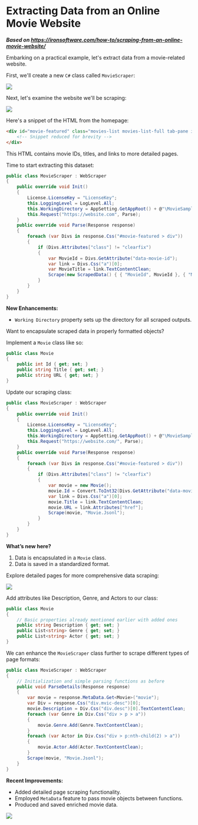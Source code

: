 # Extracting Data from an Online Movie Website

***Based on <https://ironsoftware.com/how-to/scraping-from-an-online-movie-website/>***


Embarking on a practical example, let's extract data from a movie-related website.

First, we'll create a new `C#` class called `MovieScraper`:

<p><a rel="nofollow" href="https://ironsoftware.com/img/tutorials/webscraping-in-c-sharp/MovieScraperAddClass.jpg" target="_blank"><img src="https://ironsoftware.com/img/tutorials/webscraping-in-c-sharp/MovieScraperAddClass.jpg" class="img-responsive add-shadow img-margin"></a></p>

Next, let's examine the website we'll be scraping:

<p><a rel="nofollow" href="https://ironsoftware.com/img/tutorials/webscraping-in-c-sharp/123movies.jpg" target="_blank"><img src="https://ironsoftware.com/img/tutorials/webscraping-in-c-sharp/123movies.jpg" class="img-responsive add-shadow img-margin"></a></p>

Here's a snippet of the HTML from the homepage:
```html
<div id="movie-featured" class="movies-list movies-list-full tab-pane in fade active">
    <!-- Snippet reduced for brevity -->
</div>
```
This HTML contains movie IDs, titles, and links to more detailed pages.

Time to start extracting this dataset:
```cs
public class MovieScraper : WebScraper
{
    public override void Init()
    {
        License.LicenseKey = "LicenseKey";
        this.LoggingLevel = LogLevel.All;
        this.WorkingDirectory = AppSetting.GetAppRoot() + @"\MovieSample\Output\";
        this.Request("https://website.com", Parse);
    }
    public override void Parse(Response response)
    {
        foreach (var Divs in response.Css("#movie-featured > div"))
        {
            if (Divs.Attributes["class"] != "clearfix")
            {
                var MovieId = Divs.GetAttribute("data-movie-id");
                var link = Divs.Css("a")[0];
                var MovieTitle = link.TextContentClean;
                Scrape(new ScrapedData() { { "MovieId", MovieId }, { "MovieTitle", MovieTitle } }, "Movie.Jsonl");
            }
        }           
    }
}
```

**New Enhancements:**

- `Working Directory` property sets up the directory for all scraped outputs.

Want to encapsulate scraped data in properly formatted objects?

Implement a `Movie` class like so:
```cs
public class Movie
{
    public int Id { get; set; }
    public string Title { get; set; }
    public string URL { get; set; }
}
```

Update our scraping class:
```cs
public class MovieScraper : WebScraper
{
    public override void Init()
    {
        License.LicenseKey = "LicenseKey";
        this.LoggingLevel = LogLevel.All;
        this.WorkingDirectory = AppSetting.GetAppRoot() + @"\MovieSample\Output\";
        this.Request("https://website.com/", Parse);
    }
    public override void Parse(Response response)
    {
        foreach (var Divs in response.Css("#movie-featured > div"))
        {
            if (Divs.Attributes["class"] != "clearfix")
            {
                var movie = new Movie();
                movie.Id = Convert.ToInt32(Divs.GetAttribute("data-movie-id"));
                var link = Divs.Css("a")[0];
                movie.Title = link.TextContentClean;
                movie.URL = link.Attributes["href"];
                Scrape(movie, "Movie.Jsonl");
            }
        }
    }
}
```

**What’s new here?**
1. Data is encapsulated in a `Movie` class.
2. Data is saved in a standardized format.

Explore detailed pages for more comprehensive data scraping:

<p><a rel="nofollow" href="https://ironsoftware.com/img/tutorials/webscraping-in-c-sharp/movieDetailsSample.jpg" target="_blank"><img src="https://ironsoftware.com/img/tutorials/webscraping-in-c-sharp/movieDetailsSample.jpg" class="img-responsive add-shadow img-margin"></a></p>

Add attributes like Description, Genre, and Actors to our class:
```cs
public class Movie
{
    // Basic properties already mentioned earlier with added ones
    public string Description { get; set; }
    public List<string> Genre { get; set; }
    public List<string> Actor { get; set; }
}
```

We can enhance the `MovieScraper` class further to scrape different types of page formats:

```cs
public class MovieScraper : WebScraper
{
    // Initialization and simple parsing functions as before
    public void ParseDetails(Response response)
    {
        var movie = response.MetaData.Get<Movie>("movie");
        var Div = response.Css("div.mvic-desc")[0];
        movie.Description = Div.Css("div.desc")[0].TextContentClean;
        foreach (var Genre in Div.Css("div > p > a"))
        {
            movie.Genre.Add(Genre.TextContentClean);
        }
        foreach (var Actor in Div.Css("div > p:nth-child(2) > a"))
        {
            movie.Actor.Add(Actor.TextContentClean);
        }
        Scrape(movie, "Movie.Jsonl");
    }
}
```

**Recent Improvements:**
- Added detailed page scraping functionality.
- Employed `MetaData` feature to pass movie objects between functions.
- Produced and saved enriched movie data.

<p><a rel="nofollow" href="https://ironsoftware.com/img/tutorials/webscraping-in-c-sharp/MovieResultMovieClass1.jpg" target="_blank"><img src="https://ironsoftware.com/img/tutorials/webscraping-in-c-sharp/MovieResultMovieClass1.jpg" class="img-responsive add-shadow img-margin"></a></p>